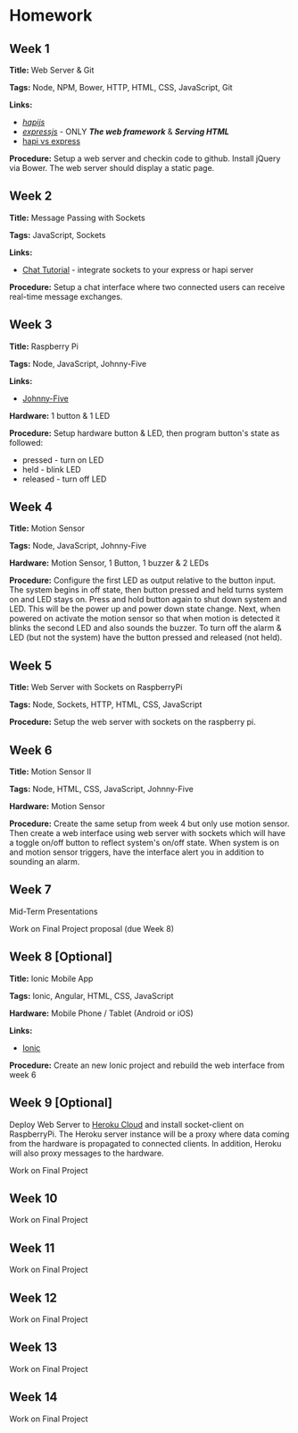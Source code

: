 # Homework
## Week 1
**Title:** Web Server & Git

**Tags:** Node, NPM, Bower, HTTP, HTML, CSS, JavaScript, Git

**Links:**

* [_hapijs_](http://hapijs.com/tutorials)
* [_expressjs_](http://socket.io/get-started/chat/) - ONLY **_The web framework_** & **_Serving HTML_**
* [hapi vs express](https://www.airpair.com/node.js/posts/nodejs-framework-comparison-express-koa-hapi)

**Procedure:** Setup a web server and checkin code to github. Install jQuery via Bower. The web server should display a static page.

## Week 2
**Title:** Message Passing with Sockets

**Tags:** JavaScript, Sockets

**Links:** 

* [Chat Tutorial](http://socket.io/get-started/chat/) - integrate sockets to your express or hapi server

**Procedure:** Setup a chat interface where two connected users can receive real-time message exchanges.

## Week 3
**Title:** Raspberry Pi

**Tags:** Node, JavaScript, Johnny-Five

**Links:** 

* [Johnny-Five](https://github.com/nebrius/raspi-io)

**Hardware:** 1 button & 1 LED

**Procedure:** Setup hardware button & LED, then program button's state as followed:

* pressed - turn on LED
* held - blink LED
* released - turn off LED

## Week 4
**Title:** Motion Sensor

**Tags:** Node, JavaScript, Johnny-Five

**Hardware:** Motion Sensor, 1 Button, 1 buzzer & 2 LEDs

**Procedure:** Configure the first LED as output relative to the button input. The system begins in off state, then button pressed and held turns system on and LED stays on. Press and hold button again to shut down system and LED. This will be the power up and power down state change. Next, when powered on activate the motion sensor so that when motion is detected it blinks the second LED and also sounds the buzzer. To turn off the alarm & LED (but not the system) have the button pressed and released (not held).

## Week 5
**Title:** Web Server with Sockets on RaspberryPi

**Tags:** Node, Sockets, HTTP, HTML, CSS, JavaScript

**Procedure:** Setup the web server with sockets on the raspberry pi.

## Week 6
**Title:** Motion Sensor II

**Tags:** Node, HTML, CSS, JavaScript, Johnny-Five

**Hardware:** Motion Sensor

**Procedure:** Create the same setup from week 4 but only use motion sensor. Then create a web interface using web server with sockets which will have a toggle on/off button to reflect system's on/off state. When system is on and motion sensor triggers, have the interface alert you in addition to sounding an alarm.

## Week 7 
Mid-Term Presentations

Work on Final Project proposal (due Week 8)

## Week 8 [Optional]
**Title:** Ionic Mobile App

**Tags:** Ionic, Angular, HTML, CSS, JavaScript

**Hardware:** Mobile Phone / Tablet (Android or iOS)

**Links:** 

* [Ionic](http://ionicframework.com/getting-started/)

**Procedure:** Create an new Ionic project and rebuild the web interface from week 6

## Week 9 [Optional]
Deploy Web Server to [Heroku Cloud](https://devcenter.heroku.com/articles/getting-started-with-nodejs#introduction) and install socket-client on RaspberryPi. The Heroku server instance will be a proxy where data coming from the hardware is propagated to connected clients. In addition, Heroku will also proxy messages to the hardware.

Work on Final Project

## Week 10
Work on Final Project

## Week 11
Work on Final Project

## Week 12
Work on Final Project

## Week 13
Work on Final Project

## Week 14
Work on Final Project
